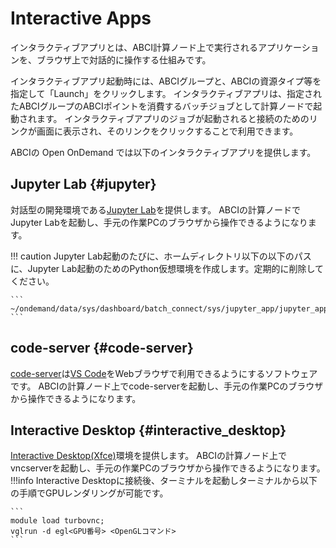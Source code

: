 # Interactive Apps

インタラクティブアプリとは、ABCI計算ノード上で実行されるアプリケーションを、ブラウザ上で対話的に操作する仕組みです。

インタラクティブアプリ起動時には、ABCIグループと、ABCIの資源タイプ等を指定して「Launch」をクリックします。
インタラクティブアプリは、指定されたABCIグループのABCIポイントを消費するバッチジョブとして計算ノードで起動されます。
インタラクティブアプリのジョブが起動されると接続のためのリンクが画面に表示され、そのリンクをクリックすることで利用できます。

ABCIの Open OnDemand では以下のインタラクティブアプリを提供します。

## Jupyter Lab {#jupyter}

対話型の開発環境である[Jupyter Lab](https://jupyter.org/)を提供します。
ABCIの計算ノードでJupyter Labを起動し、手元の作業PCのブラウザから操作できるようになります。

!!! caution
    Jupyter Lab起動のたびに、ホームディレクトリ以下の以下のパスに、Jupyter Lab起動のためのPython仮想環境を作成します。定期的に削除してください。

    ```
    ~/ondemand/data/sys/dashboard/batch_connect/sys/jupyter_app/jupyter_app/output/
    ```


## code-server {#code-server}

[code-server](https://github.com/coder/code-server)は[VS Code](https://github.com/Microsoft/vscode)をWebブラウザで利用できるようにするソフトウェアです。
ABCIの計算ノード上でcode-serverを起動し、手元の作業PCのブラウザから操作できるようになります。

## Interactive Desktop {#interactive_desktop}

[Interactive Desktop(Xfce)](https://www.xfce.org/?lang=ja)環境を提供します。 ABCIの計算ノード上でvncserverを起動し、手元の作業PCのブラウザから操作できるようになります。
!!!info
    Interactive Desktopに接続後、ターミナルを起動しターミナルから以下の手順でGPUレンダリングが可能です。

    ```
    module load turbovnc;
    vglrun -d egl<GPU番号> <OpenGLコマンド>
    ```

